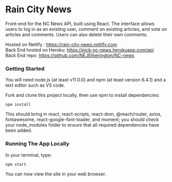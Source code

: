 # Rain City News

Front-end for the NC News API, built using React.
The interface allows users to log in as an existing user, comment on existing articles, and vote on articles and comments. Users can also delete their own comments.

Hosted on Netlify : https://rain-city-news.netlify.com  
Back End hosted on Heroku: https://nick-nc-news.herokuapp.com/api  
Back End repo: https://github.com/NEJEtherington/NC-news
### Getting Started

You will need node.js (at least v11.0.0) and npm (at least version 6.4.1) and a text editor such as VS code.

Fork and clone this project locally, then use npm to install dependencies:

```
npm install
```

This should bring in react, react-scripts, react-dom, @reach/router, axios, fontawesome, react-google-font-loader, and moment; you should check your node_modules folder to ensure that all required dependencies have been added.

### Running The App Locally

In your terminal, type:

```
npm start
```

You can now view the site in your web browser.
